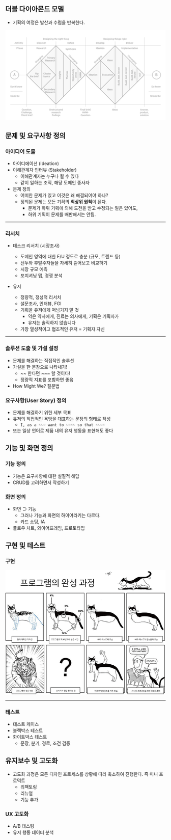 ## 더블 다이아몬드 모델

- 기획의 여정은 발산과 수렴을 반복한다.

![](attachments/Pasted%20image%2020241117190528.png)

## 문제 및 요구사항 정의

### 아이디어 도출

- 아이디에이션 (Ideation)
- 이해관계자 인터뷰 (Stakeholder)
	- 이해관계자는 누구나 될 수 있다
	- 같이 일하는 조직, 해당 도메인 종사자
- 문제 정의
	- 어떠한 문제가 있고 이것은 왜 해결되어야 하나?
	- 정의된 문제는 모든 기획의 **최상위 원칙**이 된다.
		- 문제가 하위 기획에 의해 도전을 받고 수정되는 일은 있어도,
		- 하위 기획이 문제를 배반해서는 안됨.

***

### 리서치

- 데스크 리서치 (시장조사)
	- 도메인 영역에 대한 F/U 정도로 충분 (규모, 트렌드 등)
	- 선두와 후발주자들을 자세히 뜯어보고 비교하기
	- 시장 규모 예측
	- 포지셔닝 맵, 경쟁 분석

- 유저
	- 정량적, 정성적 리서치
	- 설문조사, 인터뷰, FGI
	- 기획을 유저에게 떠넘기지 말 것
		- 약은 약사에게, 진료는 의사에게, 기획은 기획자가
		- 유저는 솔직하지 않습니다
	- 가장 열성적이고 협조적인 유저 = 기획자 자신

---

### 솔루션 도출 및 가설 설정

- 문제를 해결하는 직접적인 솔루션
- 가설을 한 문장으로 나타내기!
	- ~~ 한다면 ~~~ 할 것이다!
	- 정량적 지표를 포함하면 좋음
- How Might We? 질문법

### 요구사항(User Story) 정의

- 문제를 해결하기 위한 세부 목표
- 유저의 직접적인 욕망을 대표하는 문장의 형태로 작성
	- `I, as a ~~~ want to ~~~~ so that ~~~~`
- 또는 일상 언어로 제품 내의 유저 행동을 표현해도 좋다

## 기능 및 화면 정의

### 기능 정의

- 기능은 요구사항에 대한 실질적 해답
- CRUD를 고려하면서 작성하기

### 화면 정의

- 화면 ⊃ 기능
	- 그러나 기능과 화면의 하이어라키는 다르다.
	- 카드 소팅, IA
- 플로우 차트, 와이어프레임, 프로토타입

## 구현 및 테스트

### 구현

![](attachments/프로그램의%20완성%20과정.png)

---

### 테스트

- 테스트 케이스
- 블랙박스 테스트
- 화이트박스 테스트
	- 문장, 분기, 경로, 조건 검증

## 유지보수 및 고도화

- 고도화 과정은 모든 디자인 프로세스를 상황에 따라 축소하여 진행한다. 즉 미니 프로덕트
	- 리팩토링
	- 리뉴얼
	- 기능 추가

### UX 고도화

- A/B 테스팅
- 유저 행동 데이터 분석